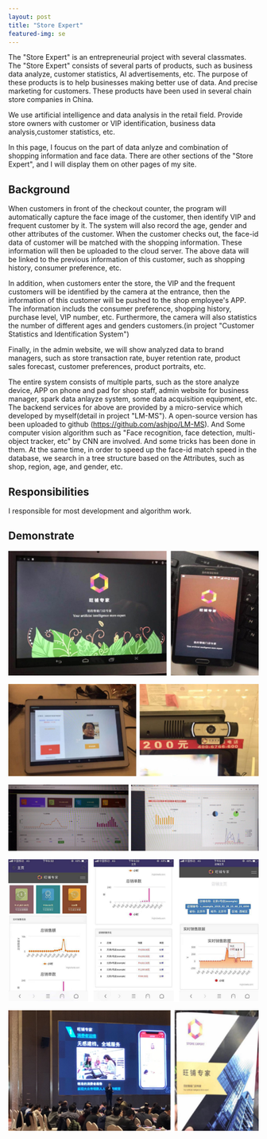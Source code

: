 ```yaml
---
layout: post
title: "Store Expert"
featured-img: se
---
```


The "Store Expert" is an entrepreneurial project with several classmates. The "Store Expert" consists of several parts of products, such as business data analyze, customer statistics, AI advertisements, etc. The purpose of these products is to help businesses making better use of data. And precise marketing for customers. These products have been used in several chain store companies in China.

We use artificial intelligence and data analysis in the retail field. Provide store owners with customer or VIP identification, business data analysis,customer statistics, etc. 

In this page, I foucus on the part of data anlyze and combination of shopping information and face data. There are other sections of the "Store Expert", and I will display them on other pages of my site.



## Background 

When customers in front of the checkout counter, the program will automatically capture the face image of the customer, then identify VIP and frequent customer by it. The system will also record the age, gender and other attributes of the customer. When the customer checks out, the face-id data of customer will be matched with the shopping information. These information will then be uploaded to the cloud server. The above data will be linked to the previous information of this customer, such as shopping history, consumer preference, etc.

In addition, when customers enter the store, the VIP and the frequent customers will be identified by the camera at the entrance, then the information of this customer will be pushed to the shop employee's APP. The information includs the consumer preference, shopping history, purchase level, VIP number, etc. Furthermore, the camera will also statistics the number of different ages and genders customers.(in project "Customer Statistics and Identification System")

Finally, in the admin website, we will show analyzed data to brand managers, such as store transaction rate, buyer retention rate, product sales forecast, customer preferences, product portraits, etc.

The entire system consists of multiple parts, such as the store analyze device, APP on phone and pad for shop staff, admin website for business manager, spark data anlayze system, some data acquisition equipment, etc. The backend services for above are provided by a micro-service which developed by myself(detail in project "LM-MS"). A open-source version has been uploaded to github (<https://github.com/ashjpo/LM-MS>). And Some computer vision algorithm such as "Face recognition, face detection, multi-object tracker, etc" by CNN are involved. And some tricks has been done in them. At the same time, in order to speed up the face-id match speed in the database, we search in a tree structure based on the Attributes, such as shop, region, age, and gender, etc.

## Responsibilities

I responsible for most development and algorithm work.


## Demonstrate

![](/images/store_expert/p3.jpg)

![](/images/store_expert/p6.jpg)

![](/images/store_expert/p5.jpg)

![](/images/store_expert/p4.png)

![](/images/store_expert/p7.jpg)





